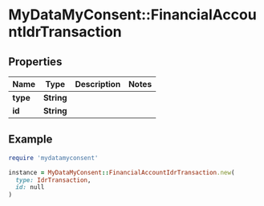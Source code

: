 # MyDataMyConsent::FinancialAccountIdrTransaction

## Properties

| Name | Type | Description | Notes |
| ---- | ---- | ----------- | ----- |
| **type** | **String** |  |  |
| **id** | **String** |  |  |

## Example

```ruby
require 'mydatamyconsent'

instance = MyDataMyConsent::FinancialAccountIdrTransaction.new(
  type: IdrTransaction,
  id: null
)
```


